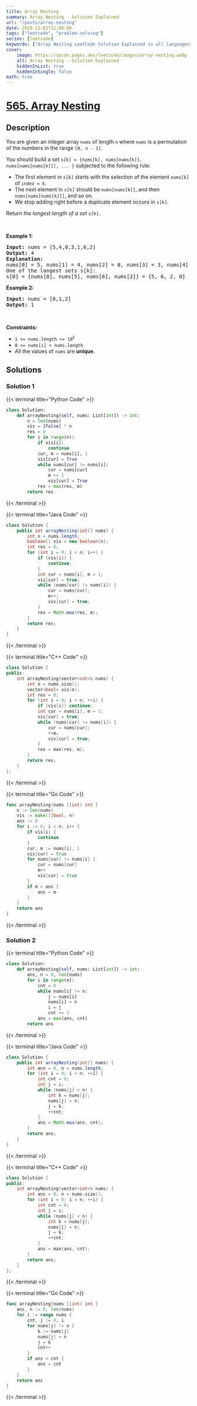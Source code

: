 ```yaml
---
title: Array Nesting
summary: Array Nesting - Solution Explained
url: "/posts/array-nesting"
date: 2020-11-01T11:00:00
tags: ["leetcode", "problem-solving"]
series: [leetcode]
keywords: ["Array Nesting LeetCode Solution Explained in all languages", "565", "leetcode question 565", "Array Nesting", "LeetCode", "leetcode solution in Python3 C++ Java Go PHP Ruby Swift TypeScript Rust C# JavaScript C", "GeeksforGeeks", "InterviewBit", "Coding Ninjas", "HackerRank", "HackerEarth", "CodeChef", "TopCoder", "AlgoExpert", "freeCodeCamp", "Codeforces", "GitHub", "AtCoder", "Samir Paul"]
cover:
    image: https://spcdn.pages.dev/leetcode/images/array-nesting.webp
    alt: Array Nesting - Solution Explained
    hiddenInList: true
    hiddenInSingle: false
math: true
---
```



# [565. Array Nesting](https://leetcode.com/problems/array-nesting)


## Description

<p>You are given an integer array <code>nums</code> of length <code>n</code> where <code>nums</code> is a permutation of the numbers in the range <code>[0, n - 1]</code>.</p>

<p>You should build a set <code>s[k] = {nums[k], nums[nums[k]], nums[nums[nums[k]]], ... }</code> subjected to the following rule:</p>

<ul>
	<li>The first element in <code>s[k]</code> starts with the selection of the element <code>nums[k]</code> of <code>index = k</code>.</li>
	<li>The next element in <code>s[k]</code> should be <code>nums[nums[k]]</code>, and then <code>nums[nums[nums[k]]]</code>, and so on.</li>
	<li>We stop adding right before a duplicate element occurs in <code>s[k]</code>.</li>
</ul>

<p>Return <em>the longest length of a set</em> <code>s[k]</code>.</p>

<p>&nbsp;</p>
<p><strong class="example">Example 1:</strong></p>

<pre>
<strong>Input:</strong> nums = [5,4,0,3,1,6,2]
<strong>Output:</strong> 4
<strong>Explanation:</strong> 
nums[0] = 5, nums[1] = 4, nums[2] = 0, nums[3] = 3, nums[4] = 1, nums[5] = 6, nums[6] = 2.
One of the longest sets s[k]:
s[0] = {nums[0], nums[5], nums[6], nums[2]} = {5, 6, 2, 0}
</pre>

<p><strong class="example">Example 2:</strong></p>

<pre>
<strong>Input:</strong> nums = [0,1,2]
<strong>Output:</strong> 1
</pre>

<p>&nbsp;</p>
<p><strong>Constraints:</strong></p>

<ul>
	<li><code>1 &lt;= nums.length &lt;= 10<sup>5</sup></code></li>
	<li><code>0 &lt;= nums[i] &lt; nums.length</code></li>
	<li>All the values of <code>nums</code> are <strong>unique</strong>.</li>
</ul>

## Solutions

### Solution 1

<!-- tabs:start -->

{{< terminal title="Python Code" >}}
```python
class Solution:
    def arrayNesting(self, nums: List[int]) -> int:
        n = len(nums)
        vis = [False] * n
        res = 0
        for i in range(n):
            if vis[i]:
                continue
            cur, m = nums[i], 1
            vis[cur] = True
            while nums[cur] != nums[i]:
                cur = nums[cur]
                m += 1
                vis[cur] = True
            res = max(res, m)
        return res
```
{{< /terminal >}}

{{< terminal title="Java Code" >}}
```java
class Solution {
    public int arrayNesting(int[] nums) {
        int n = nums.length;
        boolean[] vis = new boolean[n];
        int res = 0;
        for (int i = 0; i < n; i++) {
            if (vis[i]) {
                continue;
            }
            int cur = nums[i], m = 1;
            vis[cur] = true;
            while (nums[cur] != nums[i]) {
                cur = nums[cur];
                m++;
                vis[cur] = true;
            }
            res = Math.max(res, m);
        }
        return res;
    }
}
```
{{< /terminal >}}

{{< terminal title="C++ Code" >}}
```cpp
class Solution {
public:
    int arrayNesting(vector<int>& nums) {
        int n = nums.size();
        vector<bool> vis(n);
        int res = 0;
        for (int i = 0; i < n; ++i) {
            if (vis[i]) continue;
            int cur = nums[i], m = 1;
            vis[cur] = true;
            while (nums[cur] != nums[i]) {
                cur = nums[cur];
                ++m;
                vis[cur] = true;
            }
            res = max(res, m);
        }
        return res;
    }
};
```
{{< /terminal >}}

{{< terminal title="Go Code" >}}
```go
func arrayNesting(nums []int) int {
	n := len(nums)
	vis := make([]bool, n)
	ans := 0
	for i := 0; i < n; i++ {
		if vis[i] {
			continue
		}
		cur, m := nums[i], 1
		vis[cur] = true
		for nums[cur] != nums[i] {
			cur = nums[cur]
			m++
			vis[cur] = true
		}
		if m > ans {
			ans = m
		}
	}
	return ans
}
```
{{< /terminal >}}

<!-- tabs:end -->

### Solution 2

<!-- tabs:start -->

{{< terminal title="Python Code" >}}
```python
class Solution:
    def arrayNesting(self, nums: List[int]) -> int:
        ans, n = 0, len(nums)
        for i in range(n):
            cnt = 0
            while nums[i] != n:
                j = nums[i]
                nums[i] = n
                i = j
                cnt += 1
            ans = max(ans, cnt)
        return ans
```
{{< /terminal >}}

{{< terminal title="Java Code" >}}
```java
class Solution {
    public int arrayNesting(int[] nums) {
        int ans = 0, n = nums.length;
        for (int i = 0; i < n; ++i) {
            int cnt = 0;
            int j = i;
            while (nums[j] < n) {
                int k = nums[j];
                nums[j] = n;
                j = k;
                ++cnt;
            }
            ans = Math.max(ans, cnt);
        }
        return ans;
    }
}
```
{{< /terminal >}}

{{< terminal title="C++ Code" >}}
```cpp
class Solution {
public:
    int arrayNesting(vector<int>& nums) {
        int ans = 0, n = nums.size();
        for (int i = 0; i < n; ++i) {
            int cnt = 0;
            int j = i;
            while (nums[j] < n) {
                int k = nums[j];
                nums[j] = n;
                j = k;
                ++cnt;
            }
            ans = max(ans, cnt);
        }
        return ans;
    }
};
```
{{< /terminal >}}

{{< terminal title="Go Code" >}}
```go
func arrayNesting(nums []int) int {
	ans, n := 0, len(nums)
	for i := range nums {
		cnt, j := 0, i
		for nums[j] != n {
			k := nums[j]
			nums[j] = n
			j = k
			cnt++
		}
		if ans < cnt {
			ans = cnt
		}
	}
	return ans
}
```
{{< /terminal >}}

<!-- tabs:end -->

<!-- end -->
